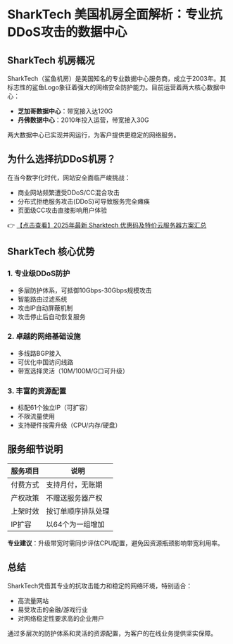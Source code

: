 # SharkTech 美国机房全面解析：专业抗DDoS攻击的数据中心

## SharkTech 机房概况

SharkTech（鲨鱼机房）是美国知名的专业数据中心服务商，成立于2003年。其标志性的鲨鱼Logo象征着强大的网络安全防护能力。目前运营着两大核心数据中心：

- **芝加哥数据中心**：带宽接入达120G
- **丹佛数据中心**：2010年投入运营，带宽接入30G

两大数据中心已实现并网运行，为客户提供更稳定的网络服务。

## 为什么选择抗DDoS机房？

在当今数字化时代，网站安全面临严峻挑战：
- 商业网站频繁遭受DDoS/CC混合攻击
- 分布式拒绝服务攻击(DDoS)可导致服务完全瘫痪
- 页面级CC攻击直接影响用户体验

👉 [【点击查看】2025年最新 Sharktech 优惠码及特价云服务器方案汇总](https://bit.ly/Sharktech)

## SharkTech 核心优势

### 1. 专业级DDoS防护
- 多层防护体系，可抵御10Gbps-30Gbps规模攻击
- 智能路由过滤系统
- 攻击IP自动屏蔽机制
- 攻击停止后自动恢复服务

### 2. 卓越的网络基础设施
- 多线路BGP接入
- 可优化中国访问线路
- 带宽选择灵活（10M/100M/G口可升级）

### 3. 丰富的资源配置
- 标配61个独立IP（可扩容）
- 不限流量使用
- 支持硬件按需升级（CPU/内存/硬盘）

## 服务细节说明

| 服务项目 | 说明 |
|---------|------|
| 付费方式 | 支持月付，无账期 |
| 产权政策 | 不赠送服务器产权 |
| 上架时效 | 按订单顺序排队处理 |
| IP扩容 | 以64个为一组增加 |

**专业建议**：升级带宽时需同步评估CPU配置，避免因资源瓶颈影响带宽利用率。

## 总结

SharkTech凭借其专业的抗攻击能力和稳定的网络环境，特别适合：
- 高流量网站
- 易受攻击的金融/游戏行业
- 对网络稳定性要求高的企业用户

通过多层次的防护体系和灵活的资源配置，为客户的在线业务提供坚实保障。
